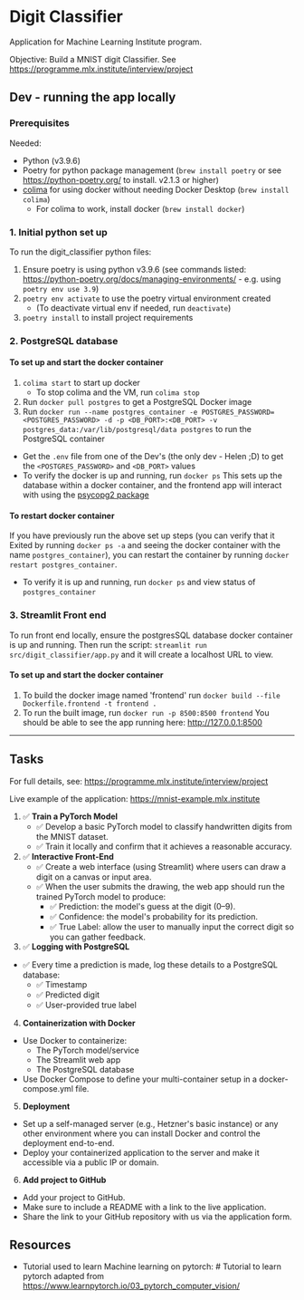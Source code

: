 # Digit Classifier

Application for Machine Learning Institute program. 

Objective: Build a MNIST digit Classifier. See https://programme.mlx.institute/interview/project

## Dev - running the app locally

### Prerequisites
Needed:
- Python (v3.9.6)
- Poetry for python package management (`brew install poetry` or see https://python-poetry.org/ to install. v2.1.3 or higher)
- [colima](https://github.com/abiosoft/colima) for using docker without needing Docker Desktop (`brew install colima`) 
    - For colima to work, install docker (`brew install docker`) 

### 1. Initial python set up
To run the digit_classifier python files:
1. Ensure poetry is using python v3.9.6 (see commands listed: https://python-poetry.org/docs/managing-environments/ - e.g. using `poetry env use 3.9`)
2. `poetry env activate` to use the poetry virtual environment created
    - (To deactivate virtual env if needed, run `deactivate`)
3. `poetry install` to install project requirements

### 2. PostgreSQL database
#### To set up and start the docker container
1. `colima start` to start up docker
    - To stop colima and the VM, run `colima stop`
2. Run `docker pull postgres` to get a PostgreSQL Docker image
3. Run `docker run --name postgres_container -e POSTGRES_PASSWORD=<POSTGRES_PASSWORD> -d -p <DB_PORT>:<DB_PORT> -v postgres_data:/var/lib/postgresql/data postgres` to run the PostgreSQL container
- Get the `.env` file from one of the Dev's (the only dev - Helen ;D) to get the `<POSTGRES_PASSWORD>` and `<DB_PORT>` values
- To verify the docker is up and running, run `docker ps`
This sets up the database within a docker container, and the frontend app will interact with using the [psycopg2 package](https://www.psycopg.org/docs/install.html#build-prerequisites)

#### To restart docker container
If you have previously run the above set up steps (you can verify that it Exited by running `docker ps -a` and seeing the docker container with the name `postgres_container`), you can restart the container by running `docker restart postgres_container`.
- To verify it is up and running, run `docker ps` and view status of `postgres_container`


### 3. Streamlit Front end
To run front end locally, ensure the postgresSQL database docker container is up and running. Then run the script: `streamlit run src/digit_classifier/app.py` and it will create a localhost URL to view. 

#### To set up and start the docker container
1. To build the docker image named 'frontend' run `docker build --file Dockerfile.frontend -t frontend .`
2. To run the built image, run `docker run -p 8500:8500 frontend`
You should be able to see the app running here: http://127.0.0.1:8500

---

## Tasks
For full details, see: https://programme.mlx.institute/interview/project

Live example of the application: https://mnist-example.mlx.institute

1. ✅ **Train a PyTorch Model**
    - ✅ Develop a basic PyTorch model to classify handwritten digits from the MNIST dataset.
    - ✅ Train it locally and confirm that it achieves a reasonable accuracy.
2. ✅ **Interactive Front-End**
    - ✅ Create a web interface (using Streamlit) where users can draw a digit on a canvas or input area.
    - ✅ When the user submits the drawing, the web app should run the trained PyTorch model to produce:
        - ✅ Prediction: the model's guess at the digit (0–9).
        - ✅ Confidence: the model's probability for its prediction.
        - ✅ True Label: allow the user to manually input the correct digit so you can gather feedback.
3. ✅ **Logging with PostgreSQL**
- ✅ Every time a prediction is made, log these details to a PostgreSQL database:
    - ✅ Timestamp
    - ✅ Predicted digit
    - ✅ User-provided true label
4. **Containerization with Docker**
- Use Docker to containerize:
    - The PyTorch model/service
    - The Streamlit web app
    - The PostgreSQL database
- Use Docker Compose to define your multi-container setup in a docker-compose.yml file.
5. **Deployment**
- Set up a self-managed server (e.g., Hetzner's basic instance) or any other environment where you can install Docker and control the deployment end-to-end.
- Deploy your containerized application to the server and make it accessible via a public IP or domain.
6. **Add project to GitHub**
- Add your project to GitHub.
- Make sure to include a README with a link to the live application.
- Share the link to your GitHub repository with us via the application form.

## Resources
- Tutorial used to learn Machine learning on pytorch: # Tutorial to learn pytorch adapted from https://www.learnpytorch.io/03_pytorch_computer_vision/ 